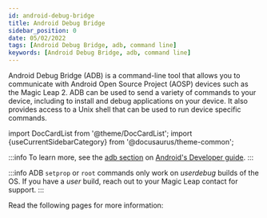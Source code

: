 ```yaml
---
id: android-debug-bridge
title: Android Debug Bridge
sidebar_position: 0
date: 05/02/2022
tags: [Android Debug Bridge, adb, command line]
keywords: [Android Debug Bridge, adb, command line]
---
```



Android Debug Bridge (ADB) is a command-line tool that allows you to communicate with Android Open Source Project (AOSP) devices such as the Magic Leap 2. ADB can be used to send a variety of commands to your device, including to install and debug applications on your device. It also provides access to a Unix shell that can be used to run device specific commands.

import DocCardList from '@theme/DocCardList';
import {useCurrentSidebarCategory} from '@docusaurus/theme-common';


:::info
To learn more, see the [adb section](https://developer.android.com/studio/command-line/adb) on [Android's Developer guide](https://developer.android.com/).
:::

:::info
ADB `setprop` or `root` commands only work on *userdebug* builds of the OS. If you have a *user* build, reach out to your Magic Leap contact for support.
:::

Read the following pages for more information:

<DocCardList items={useCurrentSidebarCategory().items}/>
